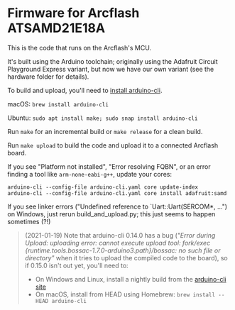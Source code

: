 # Firmware for Arcflash ATSAMD21E18A

This is the code that runs on the Arcflash's MCU.

It's built using the Arduino toolchain; originally using the Adafruit Circuit Playground Express variant, but now we have our own variant (see the hardware folder for details).

To build and upload, you'll need to [install arduino-cli](https://arduino.github.io/arduino-cli/installation/).

macOS: `brew install arduino-cli`

Ubuntu: `sudo apt install make; sudo snap install arduino-cli`

Run `make` for an incremental build or `make release` for a clean build.

Run `make upload` to build the code and upload it to a connected Arcflash board.

If you see "Platform not installed", "Error resolving FQBN", or an error finding a tool like `arm-none-eabi-g++`, update your cores:

~~~
arduino-cli --config-file arduino-cli.yaml core update-index
arduino-cli --config-file arduino-cli.yaml core install adafruit:samd
~~~

If you see linker errors ("Undefined reference to \`Uart::Uart(SERCOM\*, ...") on Windows, just rerun build_and_upload.py; this just seems to happen sometimes (?!)

> (2021-01-19) Note that arduino-cli 0.14.0 has a bug (*"Error during Upload: uploading error: cannot execute upload tool: fork/exec {runtime.tools.bossac-1.7.0-arduino3.path}/bossac: no such file or directory"* when it tries to upload the compiled code to the board), so if 0.15.0 isn't out yet, you'll need to:
>
> - On Windows and Linux, install a nightly build from the [arduino-cli site](https://arduino.github.io/arduino-cli/installation/)
> - On macOS, install from HEAD using Homebrew: `brew install --HEAD arduino-cli`

